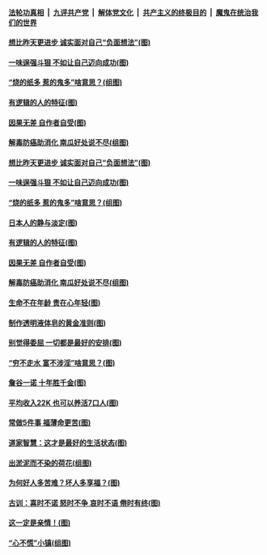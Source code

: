 

####  [法轮功真相](../../../../basic/blob/master/README.md?t=07030831) &nbsp;|&nbsp; [九评共产党](../../../../9ping.md/blob/master/README.md?t=07030831) &nbsp;|&nbsp; [解体党文化](../../../../jtdwh.md/blob/master/README.md?t=07030831)  &nbsp;|&nbsp; [共产主义的终极目的](../../../../gczydzjmd.md/blob/master/README.md?t=07030831) &nbsp;|&nbsp; [魔鬼在统治我们的世界](../../../../mgztzwmdsj.md/blob/master/README.md?t=07030831) 

#### [想比昨天更进步 诚实面对自己“负面想法”(图)](../pages/p8/938419.md?t=07030831) 

#### [一味逞强斗狠 不如让自己迈向成功(图)](../pages/p8/937701.md?t=07030831) 

#### [“烧的纸多 惹的鬼多”啥意思？(组图)](../pages/p8/938393.md?t=07030831) 

#### [有逻辑的人的特征(图)](../pages/p8/938239.md?t=07030831) 

#### [因果无差 自作者自受(图)](../pages/p8/938272.md?t=07030831) 

#### [解毒防癌助消化 南瓜好处说不尽(组图)](../pages/p8/937975.md?t=07030831) 

#### [想比昨天更进步 诚实面对自己“负面想法”(图)](../pages/p8/938419.md?t=07030831) 

#### [一味逞强斗狠 不如让自己迈向成功(图)](../pages/p8/937701.md?t=07030831) 

#### [“烧的纸多 惹的鬼多”啥意思？(组图)](../pages/p8/938393.md?t=07030831) 

#### [日本人的静与淡定(图)](../pages/p8/936769.md?t=07030831) 

#### [有逻辑的人的特征(图)](../pages/p8/938239.md?t=07030831) 

#### [因果无差 自作者自受(图)](../pages/p8/938272.md?t=07030831) 

#### [解毒防癌助消化 南瓜好处说不尽(组图)](../pages/p8/937975.md?t=07030831) 

#### [生命不在年龄 贵在心年轻(图)](../pages/p8/937698.md?t=07030831) 

#### [制作透明液体皂的黄金准则(图)](../pages/p8/938207.md?t=07030831) 

#### [别觉得委屈 一切都是最好的安排(图)](../pages/p8/921940.md?t=07030831) 

#### [“穷不走水 富不涉淫”啥意思？(图)](../pages/p8/938176.md?t=07030831) 

#### [詹谷一诺 十年胜千金(图)](../pages/p8/937705.md?t=07030831) 

#### [平均收入22K 也可以养活7口人(图)](../pages/p8/938104.md?t=07030831) 

#### [常做5件事 福薄命更苦(图)](../pages/p8/937990.md?t=07030831) 

#### [道家智慧：这才是最好的生活状态(图)](../pages/p8/900827.md?t=07030831) 

#### [出淤泥而不染的荷花(组图)](../pages/p8/937863.md?t=07030831) 

#### [为何好人多苦难？坏人多享福？(图)](../pages/p8/937938.md?t=07030831) 

#### [古训：喜时不诺 怒时不争 哀时不语 倦时有终(图)](../pages/p8/937482.md?t=07030831) 

#### [这一定是亲情！(图)](../pages/p8/937905.md?t=07030831) 

#### [“心不慌”小镇(组图)](../pages/p8/937484.md?t=07030831) 

